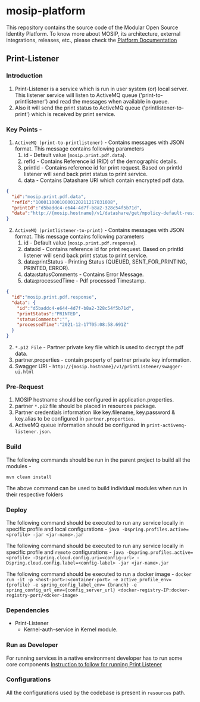 <!--[![Build Status](https://travis-ci.org/mosip/admin-services.svg?branch=1.0.9)](https://travis-ci.org/mosip/admin-services) -->

# mosip-platform
This repository contains the source code of the Modular Open Source Identity Platform. To know more about MOSIP, its architecture, external integrations, releases, etc., please check the [Platform Documentation](https://github.com/mosip/mosip-docs/wiki)

## Print-Listener
### Introduction
1. Print-Listener is a service which is run in user system (or) local server. This listener service will listen to ActiveMQ queue ('print-to-printlistener') and read the messages when available in queue.
2. Also it will send the print status to ActiveMQ queue ('printlistener-to-print') which is received by print service.
### Key Points -
1. `ActiveMQ (print-to-printlistener)` - Contains messages with JSON format. This message contains following parameters
   1. id - Default value (`mosip.print.pdf.data`).
   2. refId - Contains Reference id (RID) of the demographic details.
   3. printId - Contains reference id for print request. Based on printId listener will send back print status to print service.
   4. data - Contains Datashare URI which contain encrypted pdf data.
```json
{
  "id":"mosip.print.pdf.data",
  "refId":"10001100010000120211217031008",
  "printId":"d5baddc4-e644-4d7f-b8a2-328c54f5b71d",
  "data":"http://{mosip.hostname}/v1/datashare/get/mpolicy-default-resident/PART3720/PART3720mpolicy-default-resident20211217031348rDrvgzwy"
}
```
2. `ActiveMQ (printlistener-to-print)` - Contains messages with JSON format. This message contains following parameters
    1. id - Default value (`mosip.print.pdf.response`).
    2. data:id - Contains reference id for print request. Based on printId listener will send back print status to print service.
    3. data:printStatus - Printing Status (QUEUED, SENT_FOR_PRINTING, PRINTED, ERROR).
    4. data:statusComments - Contains Error Message.
    5. data:processedTime - Pdf processed Timestamp.
```json
{
  "id":"mosip.print.pdf.response",
  "data": {
    "id":"d5baddc4-e644-4d7f-b8a2-328c54f5b71d",
    "printStatus":"PRINTED",
    "statusComments":"",
    "processedTime":"2021-12-17T05:08:58.691Z"
  }
}
```
2. `*.p12 File` - Partner private key file which is used to decrypt the pdf data.
3. partner.properties - contain property of partner private key information.
4. Swagger URI - `http://{mosip.hostname}/v1/printListener/swagger-ui.html`

### Pre-Request
1. MOSIP hostname should be configured in application.properties.
2. partner `*.p12` file should be placed in resources package.
3. Partner credentials information like key.filename, key.password & key.alias to be configured in `partner.properties`.
4. ActiveMQ queue information should be configured in `print-activemq-listener.json`.
### Build
The following commands should be run in the parent project to build all the modules -

`mvn clean install`

The above command can be used to build individual modules when run in their respective folders

### Deploy
The following command should be executed to run any service locally in specific profile and local configurations -
`java -Dspring.profiles.active=<profile> -jar <jar-name>.jar`

The following command should be executed to run any service locally in specific profile and `remote` configurations -
`java -Dspring.profiles.active=<profile> -Dspring.cloud.config.uri=<config-url> -Dspring.cloud.config.label=<config-label> -jar <jar-name>.jar`

The following command should be executed to run a docker image -
`docker run -it -p <host-port>:<container-port> -e active_profile_env={profile} -e spring_config_label_env= {branch} -e spring_config_url_env={config_server_url} <docker-registry-IP:docker-registry-port/<dcker-image>`

### Dependencies

* Print-Listener
    * Kernel-auth-service in Kernel module.

### Run as Developer
For running services in a native environment developer has to run some core components
[Instruction to follow for running Print Listener](./StartPrintListener_instructions.md)

### Configurations
All the configurations used by the codebase is present in `resources` path.